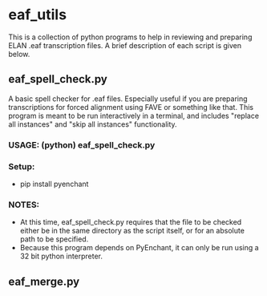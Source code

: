 # eaf_utils
This is a collection of python programs to help in reviewing and preparing ELAN .eaf transcription files. A brief description of each script is given below.

## eaf_spell_check.py
A basic spell checker for .eaf files. Especially useful if you are preparing transcriptions for forced alignment using FAVE or something like that. This program is meant to be run interactively in a terminal, and includes "replace all instances" and "skip all instances" functionality. 

### USAGE: (python) eaf_spell_check.py <file>
### Setup:  
* pip install pyenchant
### NOTES:  
* At this time, eaf_spell_check.py requires that the file to be checked either be in the same directory as the script itself, or for an absolute path to be specified.  
* Because this program depends on PyEnchant, it can only be run using a 32 bit python interpreter.  
  
## eaf_merge.py
